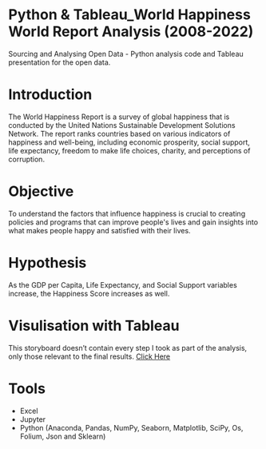 # Python & Tableau_World Happiness World Report Analysis (2008-2022)
Sourcing and Analysing Open Data - Python analysis code and Tableau presentation for the open data.

# Introduction
The World Happiness Report is a survey of global happiness that is conducted by the United Nations Sustainable Development Solutions Network. The report ranks countries based on various indicators of happiness and well-being, including economic prosperity, social support, life expectancy, freedom to make life choices, charity, and perceptions of corruption.

# Objective
To understand the factors that influence happiness is crucial to creating policies and programs that can improve people's lives and gain insights into what makes people happy and satisfied with their lives.

# Hypothesis
As the GDP per Capita, Life Expectancy, and Social Support variables increase, the Happiness Score increases as well.

# Visulisation with Tableau
This storyboard doesn’t contain every step I took as part of the analysis, only those relevant to the final results.
[Click Here](https://public.tableau.com/app/profile/sissi5829/viz/WorldHappinessReportAnalysis2008-2022/SourceandCitations)

# Tools
* Excel
* Jupyter
* Python (Anaconda, Pandas, NumPy, Seaborn, Matplotlib, SciPy, Os, Folium, Json and Sklearn)
